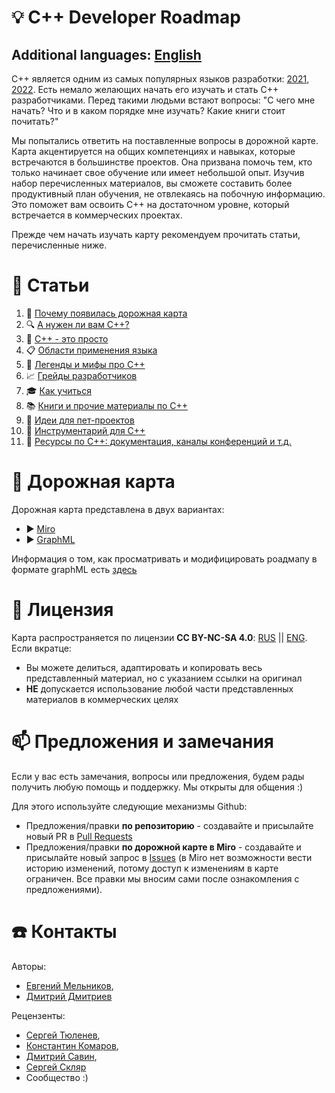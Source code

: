 # :bulb: C++ Developer Roadmap

## Additional languages: [English](../README.md)

С++ является одним из самых популярных языков разработки: [2021](https://insights.stackoverflow.com/survey/2021#most-popular-technologies-language-prof), [2022](https://survey.stackoverflow.co/2022/#most-popular-technologies-language-prof). Есть немало желающих начать его изучать и стать C++ разработчиками. Перед такими людьми встают вопросы: "С чего мне начать? Что и в каком порядке мне изучать? Какие книги стоит почитать?"

Мы попытались ответить на поставленные вопросы в дорожной карте. Карта акцентируется на общих компетенциях и навыках, которые встречаются в большинстве проектов. Она призвана помочь тем, кто только начинает свое обучение или имеет небольшой опыт. Изучив набор перечисленных материалов, вы сможете составить более продуктивный план обучения, не отвлекаясь на побочную информацию. Это поможет вам освоить C++ на достаточном уровне, который встречается в коммерческих проектах.

Прежде чем начать изучать карту рекомендуем прочитать статьи, перечисленные ниже.


# :bookmark_tabs: Статьи

1. :flashlight: [Почему появилась дорожная карта](Rationale.md)
1. :mag: [А нужен ли вам C++?](SelfIdentification.md)
1. :space_invader: [C++ - это просто](FunCpp.md)
1. :clipboard: [Области применения языка](AreasOfApplication.md)
1. :ghost: [Легенды и мифы про C++](Mythbusters.md)
1. :chart_with_upwards_trend: [Грейды разработчиков](Grades/Overview.md)
1. :mortar_board: [Как учиться](HowToStudy.md)
1. :books: [Книги и прочие материалы по С++](Books/Overview.md)
1. :telescope: [Идеи для пет-проектов](PetProjects.md)
1. :triangular_ruler: [Инструментарий для С++](Tooling.md)
1. :gem: [Ресурсы по C++: документация, каналы конференций и т.д.](CommunitySources.md)


# :milky_way: Дорожная карта

Дорожная карта представлена в двух вариантах:

* :arrow_forward: [Miro](https://miro.com/app/board/o9J_lFH_iBs=/)
* :arrow_forward: [GraphML](Graph/roadmap.svg)

Информация о том, как просматривать и модифицировать роадмапу в формате graphML есть [здесь](./Graph/README.md)

# :key: Лицензия 
Карта распространяется по лицензии **CC BY-NC-SA 4.0**: [RUS](https://creativecommons.org/licenses/by-nc-sa/4.0/deed.ru) || [ENG](https://creativecommons.org/licenses/by-nc-sa/4.0/deed.en). Если вкратце:

- Вы можете делиться, адаптировать и копировать весь представленный материал, но с указанием ссылки на оригинал
- **НЕ** допускается использование любой части представленных материалов в коммерческих целях


# :mailbox: Предложения и замечания

Если у вас есть замечания, вопросы или предложения, будем рады получить любую помощь и поддержку. Мы открыты для общения :)

Для этого используйте следующие механизмы Github:
- Предложения/правки **по репозиторию** - создавайте и присылайте новый PR в [Pull Requests](https://github.com/salmer/CppDeveloperRoadmap/pulls)
- Предложения/правки **по дорожной карте в Miro** - создавайте и присылайте новый запрос в [Issues](https://github.com/salmer/CppDeveloperRoadmap/issues) (в Miro нет возможности вести историю изменений, потому доступ к изменениям в карте ограничен. Все правки мы вносим сами после ознакомления с предложениями).


# :telephone: Контакты

Авторы:
- [Евгений Мельников](https://github.com/salmer),
- [Дмитрий Дмитриев](https://github.com/DmitrievDmitriyA)

Рецензенты:
- [Сергей Тюленев](https://github.com/marleeeeeey),
- [Константин Комаров](https://github.com/MolinRE),
- [Дмитрий Савин](https://github.com/SD57),
- [Сергей Скляр](https://github.com/SergeiSkliar)
- Сообщество :)
